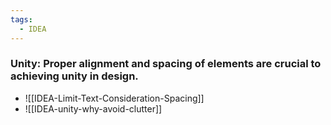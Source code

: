 ```yaml
---
tags:
  - IDEA
---
```


### Unity: Proper alignment and spacing of elements are crucial to	achieving unity in design. 


- ![[IDEA-Limit-Text-Consideration-Spacing]]
- ![[IDEA-unity-why-avoid-clutter]]



